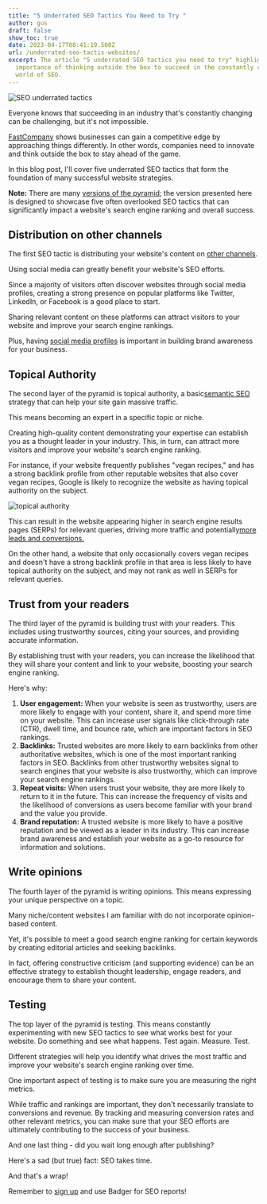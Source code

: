 ```yaml
---
title: "5 Underrated SEO Tactics You Need to Try "
author: gus
draft: false
show_toc: true
date: 2023-04-17T08:41:19.500Z
url: /underrated-seo-tactis-websites/
excerpt: The article "5 underrated SEO tactics you need to try" highlights the
  importance of thinking outside the box to succeed in the constantly changing
  world of SEO.
---
```


![SEO underrated tactics](/img/blog/image-1-.png)

Everyone knows that succeeding in an industry that's constantly changing can be
challenging, but it's not impossible.

[FastCompany](https://www.fastcompany.com/1842546/power-being-different) shows
businesses can gain a competitive edge by approaching things differently. In
other words, companies need to innovate and think outside the box to stay ahead
of the game.

In this blog post, I'll cover five underrated SEO tactics that form the
foundation of many successful website strategies. 

**Note:** There are many
[versions of the pyramid](https://morningscore.io/what-is-the-seo-pyramid-strategy/);
the version presented here is designed to showcase five often overlooked SEO
tactics that can significantly impact a website's search engine ranking and
overall success. 

## **Distribution on other channels**

The first SEO tactic is distributing your website's content on
[other channels](https://moz.com/blog/seo-business-synergies).

Using social media can greatly benefit your website's SEO efforts.

Since a majority of visitors often discover websites through social media
profiles, creating a strong presence on popular platforms like Twitter,
LinkedIn, or Facebook is a good place to start.

Sharing relevant content on these platforms can attract visitors to your website
and improve your search engine rankings.

Plus, having
[social media profiles](https://www.linkedin.com/company/81959633/admin/) is
important in building brand awareness for your business.

## **Topical Authority**

The second layer of the pyramid is topical authority,
a basic[semantic SEO](https://www.rankranger.com/blog/google-entities) strategy
that can help your site gain massive traffic.

This means becoming an expert in a specific topic or niche.

Creating high-quality content demonstrating your expertise can establish you as
a thought leader in your industry. This, in turn, can attract more visitors and
improve your website's search engine ranking.

For instance, if your website frequently publishes "vegan recipes," and has a
strong backlink profile from other reputable websites that also cover vegan
recipes, Google is likely to recognize the website as having topical authority
on the subject.

![topical authority](/img/blog/vegan-recipes.png)

This can result in the website appearing higher in search engine results pages
(SERPs) for relevant queries, driving more traffic and
potentially[more leads and conversions.](https://getbadger.io/acquiring-organic-leads/)

On the other hand, a website that only occasionally covers vegan recipes and
doesn't have a strong backlink profile in that area is less likely to have
topical authority on the subject, and may not rank as well in SERPs for relevant
queries.

## Trust from your readers

The third layer of the pyramid is building trust with your readers. This
includes using trustworthy sources, citing your sources, and providing accurate
information.

By establishing trust with your readers, you can increase the likelihood that
they will share your content and link to your website, boosting your search
engine ranking.

Here's why:

1. **User engagement:** When your website is seen as trustworthy, users are more
   likely to engage with your content, share it, and spend more time on your
   website. This can increase user signals like click-through rate (CTR), dwell
   time, and bounce rate, which are important factors in SEO rankings.
2. **Backlinks:** Trusted websites are more likely to earn backlinks from other
   authoritative websites, which is one of the most important ranking factors in
   SEO. Backlinks from other trustworthy websites signal to search engines that
   your website is also trustworthy, which can improve your search engine
   rankings.
3. **Repeat visits:** When users trust your website, they are more likely to
   return to it in the future. This can increase the frequency of visits and the
   likelihood of conversions as users become familiar with your brand and the
   value you provide.
4. **Brand reputation:** A trusted website is more likely to have a positive
   reputation and be viewed as a leader in its industry. This can increase brand
   awareness and establish your website as a go-to resource for information and
   solutions.

## **Write opinions**

The fourth layer of the pyramid is writing opinions. This means expressing your
unique perspective on a topic.

Many niche/content websites I am familiar with do not incorporate opinion-based
content.

Yet, it's possible to meet a good search engine ranking for certain keywords by
creating editorial articles and seeking backlinks.

In fact, offering constructive criticism (and supporting evidence) can be an
effective strategy to establish thought leadership, engage readers, and
encourage them to share your content.

## Testing

The top layer of the pyramid is testing. This means constantly experimenting
with new SEO tactics to see what works best for your website. Do something and
see what happens. Test again. Measure. Test.

Different strategies will help you identify what drives the most traffic and
improve your website's search engine ranking over time.

One important aspect of testing is to make sure you are measuring the right
metrics.

While traffic and rankings are important, they don't necessarily translate to
conversions and revenue. By tracking and measuring conversion rates and other
relevant metrics, you can make sure that your SEO efforts are ultimately
contributing to the success of your business.

And one last thing - did you wait long enough after publishing?

Here's a sad (but true) fact: SEO takes time.

And that's a wrap!

Remember to [sign up](https://app.getbadger.io/) and use Badger for SEO reports!
